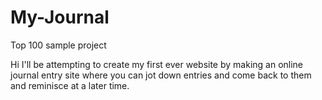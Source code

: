 # My-Journal
Top 100 sample project

Hi I'll be attempting to create my first ever website by making an online journal entry site where you can jot down entries and come back to them and reminisce at a later time.
